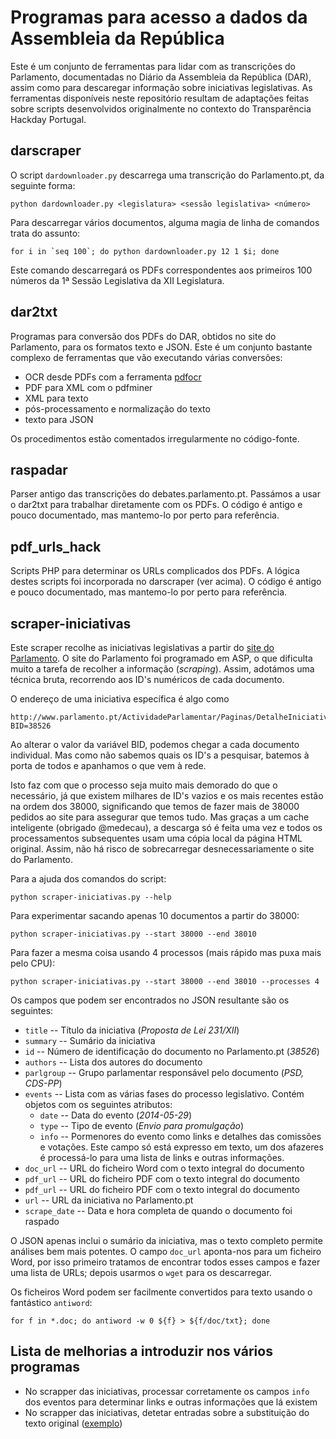 Programas para acesso a dados da Assembleia da República
========================================================

Este é um conjunto de ferramentas para lidar com as transcrições do Parlamento, documentadas no Diário da Assembleia da República (DAR), assim como para descaregar informação sobre iniciativas legislativas. As ferramentas disponíveis neste repositório resultam de adaptações feitas sobre scripts desenvolvidos originalmente no contexto do Transparência Hackday Portugal.

darscraper
----------

O script ``dardownloader.py`` descarrega uma transcrição do Parlamento.pt, da seguinte forma:

    python dardownloader.py <legislatura> <sessão legislativa> <número>

Para descarregar vários documentos, alguma magia de linha de comandos trata do assunto:

    for i in `seq 100`; do python dardownloader.py 12 1 $i; done

Este comando descarregará os PDFs correspondentes aos primeiros 100 números da 1ª Sessão Legislativa da XII Legislatura.


dar2txt
-------

Programas para conversão dos PDFs do DAR, obtidos no site do Parlamento, para os formatos texto e JSON.
Este é um conjunto bastante complexo de ferramentas que vão executando várias conversões:

* OCR desde PDFs com a ferramenta [pdfocr](https://github.com/gkovacs/pdfocr)
* PDF para XML com o pdfminer
* XML para texto
* pós-processamento e normalização do texto
* texto para JSON

Os procedimentos estão comentados irregularmente no código-fonte.

raspadar
--------

Parser antigo das transcrições do debates.parlamento.pt. Passámos a usar o dar2txt para trabalhar diretamente com os PDFs. O código é antigo e pouco documentado, mas mantemo-lo por perto para referência.

pdf_urls_hack
-------------

Scripts PHP para determinar os URLs complicados dos PDFs. A lógica destes scripts foi incorporada no darscraper (ver acima). O código é antigo e pouco documentado, mas mantemo-lo por perto para referência.


scraper-iniciativas
-------------------

Este scraper recolhe as iniciativas legislativas a partir do [site do Parlamento](http://www.parlamento.pt). O site do Parlamento foi programado em ASP, o que dificulta muito a tarefa de recolher a informação (_scraping_). Assim, adotámos uma técnica bruta, recorrendo aos ID's numéricos de cada documento. 

O endereço de uma iniciativa específica é algo como

    http://www.parlamento.pt/ActividadeParlamentar/Paginas/DetalheIniciativa.aspx?BID=38526

Ao alterar o valor da variável BID, podemos chegar a cada documento individual. Mas como não sabemos quais os ID's a pesquisar, batemos à porta de todos e apanhamos o que vem à rede. 

Isto faz com que o processo seja muito mais demorado do que o necessário, já que existem milhares de ID's vazios e os mais recentes estão na ordem dos 38000, significando que temos de fazer mais de 38000 pedidos ao site para assegurar que temos tudo. Mas graças a um cache inteligente (obrigado @medecau), a descarga só é feita uma vez e todos os processamentos subsequentes usam uma cópia local da página HTML original. Assim, não há risco de sobrecarregar desnecessariamente o site do Parlamento.

Para a ajuda dos comandos do script:

    python scraper-iniciativas.py --help

Para experimentar sacando apenas 10 documentos a partir do 38000:

    python scraper-iniciativas.py --start 38000 --end 38010

Para fazer a mesma coisa usando 4 processos (mais rápido mas puxa mais pelo CPU):

    python scraper-iniciativas.py --start 38000 --end 38010 --processes 4

Os campos que podem ser encontrados no JSON resultante são os seguintes:

  * `title` -- Título da iniciativa (_Proposta de Lei 231/XII_)
  * `summary` -- Sumário da iniciativa 
  * `id` -- Número de identificação do documento no Parlamento.pt (_38526_)
  * `authors` -- Lista dos autores do documento
  * `parlgroup` -- Grupo parlamentar responsável pelo documento (_PSD, CDS-PP_)
  * `events` -- Lista com as várias fases do processo legislativo. Contém objetos com os seguintes atributos:
    * `date` -- Data do evento (_2014-05-29_)
    * `type` -- Tipo de evento (_Envio para promulgação_)
    * `info` -- Pormenores do evento como links e detalhes das comissões e votações. Este campo só está expresso em texto, um dos afazeres é processá-lo para uma lista de links e outras informações.
  * `doc_url` -- URL do ficheiro Word com o texto integral do documento
  * `pdf_url` -- URL do ficheiro PDF com o texto integral do documento
  * `pdf_url` -- URL do ficheiro PDF com o texto integral do documento
  * `url` -- URL da iniciativa no Parlamento.pt
  * `scrape_date` -- Data e hora completa de quando o documento foi raspado

O JSON apenas inclui o sumário da iniciativa, mas o texto completo permite análises bem mais potentes. O campo `doc_url` aponta-nos para um ficheiro Word, por isso primeiro tratamos de encontrar todos esses campos e fazer uma lista de URLs; depois usarmos o `wget` para os descarregar. 

Os ficheiros Word podem ser facilmente convertidos para texto usando o fantástico `antiword`:

    for f in *.doc; do antiword -w 0 ${f} > ${f/doc/txt}; done

Lista de melhorias a introduzir nos vários programas
----------------------------------------------------

  * No scrapper das iniciativas, processar corretamente os campos `info` dos eventos para determinar links e outras informações que lá existem
  * No scrapper das iniciativas, detetar entradas sobre a substituição do texto original ([exemplo](http://www.parlamento.pt/ActividadeParlamentar/Paginas/DetalheIniciativa.aspx?BID=38526))
